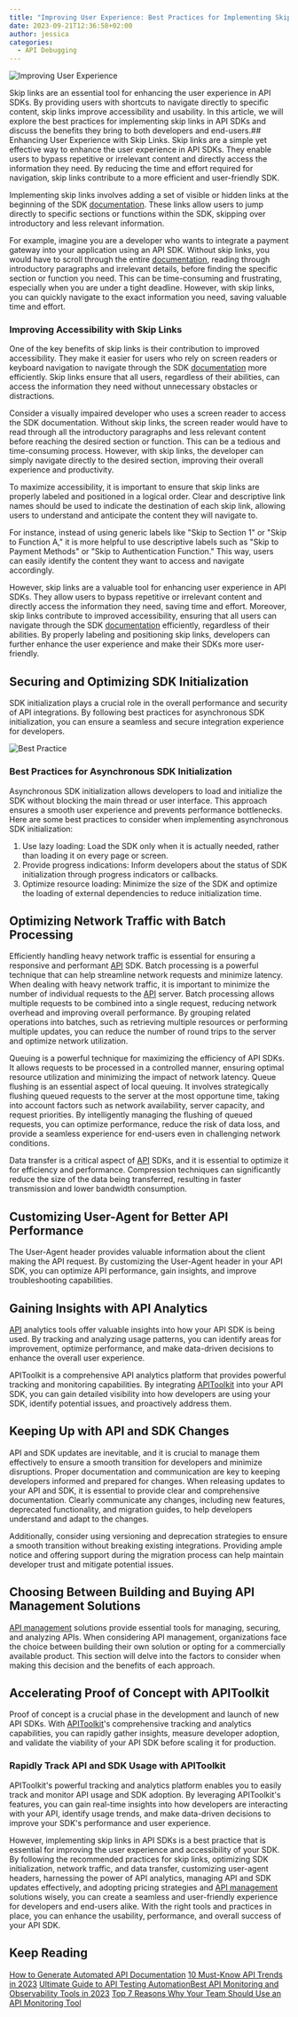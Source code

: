 ```yaml
---
title: "Improving User Experience: Best Practices for Implementing Skip Links in API SDKs"
date: 2023-09-21T12:36:58+02:00
author: jessica
categories:
  - API Debugging
---
```

![Improving User Experience](improve-user-experience.png)

Skip links are an essential tool for enhancing the user experience in API SDKs. By providing users with shortcuts to navigate directly to specific content, skip links improve accessibility and usability. In this article, we will explore the best practices for implementing skip links in API SDKs and discuss the benefits they bring to both developers and end-users.## Enhancing User Experience with Skip Links. Skip links are a simple yet effective way to enhance the user experience in API SDKs. They enable users to bypass repetitive or irrelevant content and directly access the information they need. By reducing the time and effort required for navigation, skip links contribute to a more efficient and user-friendly SDK.

Implementing skip links involves adding a set of visible or hidden links at the beginning of the SDK [documentation](https://apitoolkit.io/blog/api-documentation-with-analytics/). These links allow users to jump directly to specific sections or functions within the SDK, skipping over introductory and less relevant information.

For example, imagine you are a developer who wants to integrate a payment gateway into your application using an API SDK. Without skip links, you would have to scroll through the entire [documentation](https://apitoolkit.io/blog/api-documentation-with-analytics/), reading through introductory paragraphs and irrelevant details, before finding the specific section or function you need. This can be time-consuming and frustrating, especially when you are under a tight deadline. However, with skip links, you can quickly navigate to the exact information you need, saving valuable time and effort.

### Improving Accessibility with Skip Links

One of the key benefits of skip links is their contribution to improved accessibility. They make it easier for users who rely on screen readers or keyboard navigation to navigate through the SDK [documentation](https://apitoolkit.io/blog/api-documentation-with-analytics/) more efficiently. Skip links ensure that all users, regardless of their abilities, can access the information they need without unnecessary obstacles or distractions.

Consider a visually impaired developer who uses a screen reader to access the SDK documentation. Without skip links, the screen reader would have to read through all the introductory paragraphs and less relevant content before reaching the desired section or function. This can be a tedious and time-consuming process. However, with skip links, the developer can simply navigate directly to the desired section, improving their overall experience and productivity.

To maximize accessibility, it is important to ensure that skip links are properly labeled and positioned in a logical order. Clear and descriptive link names should be used to indicate the destination of each skip link, allowing users to understand and anticipate the content they will navigate to.

For instance, instead of using generic labels like "Skip to Section 1" or "Skip to Function A," it is more helpful to use descriptive labels such as "Skip to Payment Methods" or "Skip to Authentication Function." This way, users can easily identify the content they want to access and navigate accordingly.

However, skip links are a valuable tool for enhancing user experience in API SDKs. They allow users to bypass repetitive or irrelevant content and directly access the information they need, saving time and effort. Moreover, skip links contribute to improved accessibility, ensuring that all users can navigate through the SDK [documentation](https://apitoolkit.io/blog/api-documentation-with-analytics/) efficiently, regardless of their abilities. By properly labeling and positioning skip links, developers can further enhance the user experience and make their SDKs more user-friendly.

## Securing and Optimizing SDK Initialization

SDK initialization plays a crucial role in the overall performance and security of API integrations. By following best practices for asynchronous SDK initialization, you can ensure a seamless and secure integration experience for developers.

![Best Practice](sdk-best-practices.png)

### Best Practices for Asynchronous SDK Initialization

Asynchronous SDK initialization allows developers to load and initialize the SDK without blocking the main thread or user interface. This approach ensures a smooth user experience and prevents performance bottlenecks. Here are some best practices to consider when implementing asynchronous SDK initialization:

1. Use lazy loading: Load the SDK only when it is actually needed, rather than loading it on every page or screen.
2. Provide progress indications: Inform developers about the status of SDK initialization through progress indicators or callbacks.
3. Optimize resource loading: Minimize the size of the SDK and optimize the loading of external dependencies to reduce initialization time.

## Optimizing Network Traffic with Batch Processing

Efficiently handling heavy network traffic is essential for ensuring a responsive and performant [API](https://apitoolkit.io/blog/api-testing-automation/) SDK. Batch processing is a powerful technique that can help streamline network requests and minimize latency. When dealing with heavy network traffic, it is important to minimize the number of individual requests to the [API](https://apitoolkit.io/blog/api-testing-automation/) server. Batch processing allows multiple requests to be combined into a single request, reducing network overhead and improving overall performance. By grouping related operations into batches, such as retrieving multiple resources or performing multiple updates, you can reduce the number of round trips to the server and optimize network utilization.

Queuing is a powerful technique for maximizing the efficiency of API SDKs. It allows requests to be processed in a controlled manner, ensuring optimal resource utilization and minimizing the impact of network latency. Queue flushing is an essential aspect of local queuing. It involves strategically flushing queued requests to the server at the most opportune time, taking into account factors such as network availability, server capacity, and request priorities. By intelligently managing the flushing of queued requests, you can optimize performance, reduce the risk of data loss, and provide a seamless experience for end-users even in challenging network conditions.

Data transfer is a critical aspect of [API](https://apitoolkit.io/blog/api-testing-automation/) SDKs, and it is essential to optimize it for efficiency and performance. Compression techniques can significantly reduce the size of the data being transferred, resulting in faster transmission and lower bandwidth consumption.

## Customizing User-Agent for Better API Performance

The User-Agent header provides valuable information about the client making the API request. By customizing the User-Agent header in your API SDK, you can optimize API performance, gain insights, and improve troubleshooting capabilities.

## Gaining Insights with API Analytics

[API](https://apitoolkit.io/blog/api-testing-automation/) analytics tools offer valuable insights into how your API SDK is being used. By tracking and analyzing usage patterns, you can identify areas for improvement, optimize performance, and make data-driven decisions to enhance the overall user experience.

APIToolkit is a comprehensive API analytics platform that provides powerful tracking and monitoring capabilities. By integrating [APIToolkit](https://apitoolkit.io/) into your API SDK, you can gain detailed visibility into how developers are using your SDK, identify potential issues, and proactively address them.

## Keeping Up with API and SDK Changes

API and SDK updates are inevitable, and it is crucial to manage them effectively to ensure a smooth transition for developers and minimize disruptions. Proper documentation and communication are key to keeping developers informed and prepared for changes. When releasing updates to your API and SDK, it is essential to provide clear and comprehensive documentation. Clearly communicate any changes, including new features, deprecated functionality, and migration guides, to help developers understand and adapt to the changes.

Additionally, consider using versioning and deprecation strategies to ensure a smooth transition without breaking existing integrations. Providing ample notice and offering support during the migration process can help maintain developer trust and mitigate potential issues.

## Choosing Between Building and Buying API Management Solutions

[API management](https://apitoolkit.io/blog/optimizing-api-management/) solutions provide essential tools for managing, securing, and analyzing APIs. When considering API management, organizations face the choice between building their own solution or opting for a commercially available product. This section will delve into the factors to consider when making this decision and the benefits of each approach.

## Accelerating Proof of Concept with APIToolkit

Proof of concept is a crucial phase in the development and launch of new API SDKs. With [APIToolkit](https://apitoolkit.io/)'s comprehensive tracking and analytics capabilities, you can rapidly gather insights, measure developer adoption, and validate the viability of your API SDK before scaling it for production.

### Rapidly Track API and SDK Usage with APIToolkit

APIToolkit's powerful tracking and analytics platform enables you to easily track and monitor API usage and SDK adoption. By leveraging APIToolkit's features, you can gain real-time insights into how developers are interacting with your API, identify usage trends, and make data-driven decisions to improve your SDK's performance and user experience.

However, implementing skip links in API SDKs is a best practice that is essential for improving the user experience and accessibility of your SDK. By following the recommended practices for skip links, optimizing SDK initialization, network traffic, and data transfer, customizing user-agent headers, harnessing the power of API analytics, managing API and SDK updates effectively, and adopting pricing strategies and [API management ](https://apitoolkit.io/blog/optimizing-api-management/)solutions wisely, you can create a seamless and user-friendly experience for developers and end-users alike. With the right tools and practices in place, you can enhance the usability, performance, and overall success of your API SDK.

## Keep Reading
[How to Generate Automated API Documentation](https://apitoolkit.io/blog/how-to-generate-automated-api-documentation/)
[10 Must-Know API Trends in 2023](https://apitoolkit.io/blog/api-trends/)
[Ultimate Guide to API Testing Automation](https://apitoolkit.io/blog/api-testing-automation/)[Best API Monitoring and Observability Tools in 2023](https://apitoolkit.io/blog/best-api-monitoring-and-observability-tools/)
[Top 7 Reasons Why Your Team Should Use an API Monitoring Tool](https://apitoolkit.io/blog/why-you-need-an-api-monitoring-tool/)
